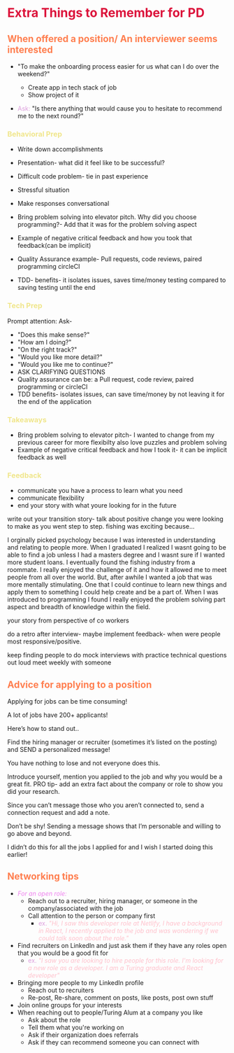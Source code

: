 <style>
r { color: Crimson }
o { color: Coral }
y { color: Khaki }
g { color: MediumSpringGreen }
b { color: SkyBlue }
i { color: Violet }
h { color:  Plum }
hh { color: Pink }
</style>
# <r>Extra Things to Remember for PD</r>

## <o>When offered a position/ An interviewer seems interested</o>

* "To make the onboarding process easier for us what can I do over the weekend?"

    * Create app in tech stack of job
    * Show project of it

* <h>Ask:</h> "Is there anything that would cause you to hesitate to recommend me to the next round?"

### <y>Behavioral Prep</y>

* Write down accomplishments

* Presentation- what did it feel like to be successful?
* Difficult code problem- tie in past experience
* Stressful situation

* Make responses conversational

* Bring problem solving into elevator pitch. Why did you choose programming?- Add that it was for the problem solving aspect
* Example of negative critical feedback and how you took that feedback(can be implicit)

* Quality Assurance example- Pull requests, code reviews, paired programming circleCI
* TDD- benefits- it isolates issues, saves time/money testing compared to saving testing until the end

### <y>Tech Prep</y>

Prompt attention: Ask-

* "Does this make sense?"
* "How am I doing?"
* "On the right track?"
* "Would you like more detail?"
* "Would you like me to continue?"
* ASK CLARIFYING QUESTIONS
* Quality assurance can be: a Pull request, code review, paired programming or circleCI
* TDD benefits- isolates issues, can save time/money by not leaving it for the end of the application

### <y>Takeaways</y>

* Bring problem solving to elevator pitch- I wanted to change from my previous career for more flexibilty also love puzzles and problem solving
* Example of negative critical feedback and how I took it- it can be implicit feedback as well

### <y>Feedback</y>

* communicate you have a process to learn what you need
* communicate flexibility
* end your story with what youre looking for in the future

write out your transition story- talk about positive change you were looking to  make as you went step to step. fishing was exciting because...

I orginally picked psychology because I was interested in understanding and relating to people more.
 When I graduated I realized I wasnt going to be able to find a job unless I had a masters degree and I wasnt sure if I wanted more student loans. I eventually found the fishing industry from a roommate. I really enjoyed the challenge of it and how it allowed me to meet people from all over the world. But, after awhile I wanted a job that was more mentally stimulating. One that I could continue to learn new things and apply them to something I could help create and be a part of. When I was introduced to programming I found I really enjoyed the problem solving part aspect and breadth of knowledge within the field.

your story from perspective of co workers

do a retro after interview- maybe implement feedback- when were people most responsive/positive.

keep finding people to do mock interviews with
practice technical questions out loud
meet weekly with someone

## <o>Advice for applying to a position</o>

Applying for jobs can be time consuming!

A lot of jobs have 200+ applicants!

Here’s how to stand out..

Find the hiring manager or recruiter (sometimes it’s listed on the posting) and SEND a personalized message!

You have nothing to lose and not everyone does this.

Introduce yourself, mention you applied to the job and why you would be a great fit. PRO tip- add an extra fact about the company or role to show you did your research.

Since you can’t message those who you aren’t connected to, send a connection request and add a note.

Don’t be shy! Sending a message shows that I’m personable and willing to go above and beyond.

I didn’t do this for all the jobs I applied for and I wish I started doing this earlier!

## <o>Networking tips</o>

* <i>For an open role:</i>
  * Reach out to a recruiter, hiring manager, or someone in the company/associated with the job
  * Call attention to the person or company first 
    * <h>ex.</h> <hh>*"Hi, I saw this developer role at Netlify, I have a background in React, I recently applied to the job and was wondering if we could talk soon about the role."*</hh>
* Find recruiters on LinkedIn and just ask them if they have any roles open that you would be a good fit for
  * <h>ex.</h> <hh>*"I saw you are looking to hire people for this role. I'm looking for a new role as a developer. I am a Turing graduate and React developer"*</hh>
* Bringing more people to my LinkedIn profile
  * Reach out to recruiters
  * Re-post, Re-share, comment on posts, like posts, post own stuff
* Join online groups for your interests
* When reaching out to people/Turing Alum at a company you like
  * Ask about the role
  * Tell them what you're working on
  * Ask if their organization does referrals
  * Ask if they can recommend someone you can connect with


